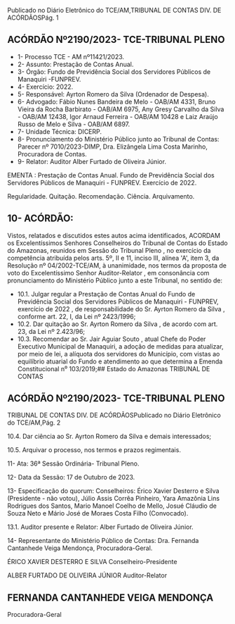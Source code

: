 Publicado  no  Diário  Eletrônico do TCE/AM,TRIBUNAL DE CONTAS DIV. DE ACÓRDÃOSPág. 1

## ACÓRDÃO Nº2190/2023- TCE-TRIBUNAL PLENO

- 1- Processo TCE - AM nº11421/2023.
- 2- Assunto: Prestação de Contas Anual.
- 3- Órgão: Fundo  de  Previdência  Social  dos  Servidores  Públicos  de Manaquiri -FUNPREV.
- 4- Exercício: 2022.
- 5- Responsável: Ayrton Romero da Silva (Ordenador de Despesa).
- 6- Advogado: Fábio Nunes Bandeira de Melo - OAB/AM 4331, Bruno Vieira da Rocha Barbirato - OAB/AM 6975, Any Gresy Carvalho da Silva - OAB/AM 12438, Igor Arnaud Ferreira - OAB/AM 10428 e Laiz Araújo Russo de Melo e Silva - OAB/AM 6897.
- 7- Unidade Técnica: DICERP.
- 8- Pronunciamento  do  Ministério  Público  junto  ao  Tribunal  de  Contas: Parecer  nº 7010/2023-DIMP, Dra. Elizângela Lima Costa Marinho, Procuradora de Contas.
- 9- Relator: Auditor Alber Furtado de Oliveira Júnior.

EMENTA :  Prestação  de  Contas  Anual.  Fundo  de Previdência Social dos Servidores Públicos de Manaquiri - FUNPREV. Exercício de 2022.

Regularidade.  Quitação.  Recomendação.  Ciência. Arquivamento.

## 10-  ACÓRDÃO:

Vistos, relatados e discutidos estes autos acima identificados, ACORDAM os Excelentíssimos Senhores Conselheiros do Tribunal de Contas do Estado do Amazonas, reunidos em Sessão do Tribunal Pleno , no exercício da competência atribuída pelos arts. 5º, II e 11, inciso III, alínea 'A', item 3, da  Resolução  nº 04/2002-TCE/AM, à unanimidade, nos termos da proposta de voto do Excelentíssimo Senhor Auditor-Relator , em  consonância com  pronunciamento  do  Ministério  Público  junto  a  este  Tribunal,  no sentido de:

- 10.1. Julgar regular a Prestação de Contas Anual do Fundo de Previdência Social dos Servidores Públicos de Manaquiri - FUNPREV, exercício de 2022 ,  de responsabilidade do Sr. Ayrton Romero da Silva ,  conforme art. 22, I, da Lei nº 2423/1996;
- 10.2. Dar quitação ao Sr. Ayrton Romero da Silva , de acordo com art. 23, da Lei nº 2.423/96;
- 10.3. Recomendar ao Sr. Jair Aguiar  Souto , atual Chefe  do Poder Executivo Municipal de Manaquiri, a adoção de medidas para atualizar, por meio de lei, a alíquota dos servidores do Município, com vistas ao equilíbrio atuarial do Fundo e atendimento ao que determina a Emenda Constitucional n⁰ 103/2019;## Estado do Amazonas TRIBUNAL DE CONTAS

## ACÓRDÃO Nº2190/2023- TCE-TRIBUNAL PLENO

TRIBUNAL DE CONTAS DIV. DE ACÓRDÃOSPublicado  no  Diário  Eletrônico do TCE/AM,Pág. 2

10.4. Dar ciência ao Sr. Ayrton Romero da Silva e demais interessados;

10.5. Arquivar o processo, nos termos e prazos regimentais.

11-  Ata: 36ª Sessão Ordinária- Tribunal Pleno.

12-  Data da Sessão: 17 de Outubro de 2023.

13-  Especificação do quorum: Conselheiros: Érico Xavier Desterro e Silva (Presidente - não votou),  Júlio  Assis  Corrêa  Pinheiro,  Yara  Amazônia  Lins  Rodrigues  dos  Santos, Mario Manoel Coelho de Mello, Josué Cláudio de Souza Neto e Mário José de Moraes Costa Filho (Convocado).

13.1. Auditor presente e Relator: Alber Furtado de Oliveira Júnior.

14-  Representante do Ministério Público de Contas: Dra. Fernanda Cantanhede Veiga Mendonça, Procuradora-Geral.

ÉRICO XAVIER DESTERRO E SILVA Conselheiro-Presidente

ALBER FURTADO DE OLIVEIRA JÚNIOR Auditor-Relator

## FERNANDA CANTANHEDE VEIGA MENDONÇA

Procuradora-Geral